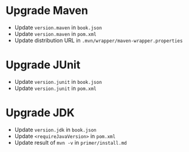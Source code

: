 # Upgrade Maven

* Update `version.maven` in `book.json`
* Update `version.maven` in `pom.xml`
* Update distribution URL in `.mvn/wrapper/maven-wrapper.properties`

# Upgrade JUnit

* Update `version.junit` in `book.json`
* Update `version.junit` in `pom.xml`

# Upgrade JDK

* Update `version.jdk` in `book.json`
* Update `<requireJavaVersion>` in `pom.xml`
* Update result of `mvn -v` in `primer/install.md`
